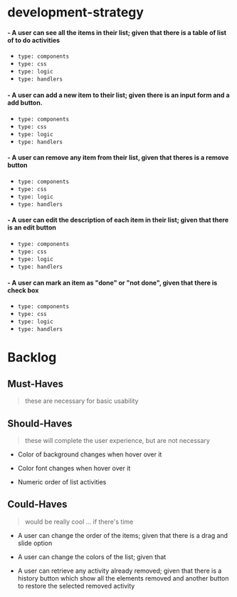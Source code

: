 <!--

  There will be different types of tasks for each user story:
    `type: components`
    `type: css`
    `type: logic`
    `type: handlers`
    ...

-->
# development-strategy

#### - A user can see all the items in their list; given that there is a table of list of to do activities
- `type: components`
- `type: css`
- `type: logic`
- `type: handlers`

#### - A user can add a new item to their list; given there is an input form and a add button.
- `type: components`
- `type: css`
- `type: logic`
- `type: handlers`

#### - A user can remove any item from their list, given that theres is a remove button
- `type: components`
- `type: css`
- `type: logic`
- `type: handlers`

#### - A user can edit the description of each item in their list; given that there is an edit button
- `type: components`
- `type: css`
- `type: logic`
- `type: handlers`

#### - A user can mark an item as "done" or "not done", given that there is check box
- `type: components`
- `type: css`
- `type: logic`
- `type: handlers`




















# Backlog

## Must-Haves

> these are necessary for basic usability
 


## Should-Haves

> these will complete the user experience, but are not necessary

- Color of background changes when hover over it
  
- Color font changes when hover over it

- Numeric order of list activities

## Could-Haves

> would be really cool ... if there's time

- A user can change the order of the items; given that there is a drag and slide option
  
- A user can change the colors of the list; given that

- A user can retrieve any activity already removed; given that there is a history button which show all the elements removed  and another button to restore the selected removed activity